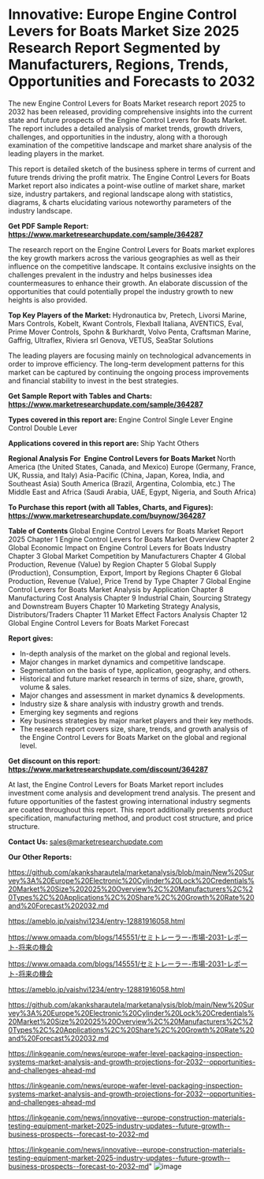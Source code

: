 # Innovative: Europe Engine Control Levers for Boats Market Size 2025 Research Report Segmented by Manufacturers, Regions, Trends, Opportunities and Forecasts to 2032

The new Engine Control Levers for Boats Market research report 2025 to 2032 has been released, providing comprehensive insights into the current state and future prospects of the Engine Control Levers for Boats Market. The report includes a detailed analysis of market trends, growth drivers, challenges, and opportunities in the industry, along with a thorough examination of the competitive landscape and market share analysis of the leading players in the market.

This report is detailed sketch of the business sphere in terms of current and future trends driving the profit matrix. The Engine Control Levers for Boats Market report also indicates a point-wise outline of market share, market size, industry partakers, and regional landscape along with statistics, diagrams, &amp; charts elucidating various noteworthy parameters of the industry landscape.

<strong><b>Get PDF Sample Report: <a href=https://www.marketresearchupdate.com/sample/364287>https://www.marketresearchupdate.com/sample/364287</a></b></strong>

The research report on the Engine Control Levers for Boats market explores the key growth markers across the various geographies as well as their influence on the competitive landscape. It contains exclusive insights on the challenges prevalent in the industry and helps businesses idea countermeasures to enhance their growth. An elaborate discussion of the opportunities that could potentially propel the industry growth to new heights is also provided.

<strong><b>Top Key Players of the Market:
</b></strong>Hydronautica bv, Pretech, Livorsi Marine, Mars Controls, Kobelt, Kwant Controls, Flexball Italiana, AVENTICS, Eval, Prime Mover Controls, Spohn & Burkhardt, Volvo Penta, Craftsman Marine, Gaffrig, Ultraflex, Riviera srl Genova, VETUS, SeaStar Solutions<strong><b>
</b></strong>

The leading players are focusing mainly on technological advancements in order to improve efficiency. The long-term development patterns for this market can be captured by continuing the ongoing process improvements and financial stability to invest in the best strategies.

<strong><b>Get Sample Report with Tables and Charts: <a href=https://www.marketresearchupdate.com/sample/364287>https://www.marketresearchupdate.com/sample/364287</a></b></strong>

<strong><b>Types covered in this report are:
</b></strong>Engine Control Single Lever
Engine Control Double Lever<strong><b>
</b></strong>

<strong><b>Applications covered in this report are:
</b></strong>Ship
Yacht
Others<strong><b>
</b></strong>

<strong><b>Regional Analysis For  Engine Control Levers for Boats Market</b></strong><strong><b>
</b></strong>North America (the United States, Canada, and Mexico)
Europe (Germany, France, UK, Russia, and Italy)
Asia-Pacific (China, Japan, Korea, India, and Southeast Asia)
South America (Brazil, Argentina, Colombia, etc.)
The Middle East and Africa (Saudi Arabia, UAE, Egypt, Nigeria, and South Africa)

<strong><b>To Purchase this report (with all Tables, Charts, and Figures): <a href=https://www.marketresearchupdate.com/buynow/364287>https://www.marketresearchupdate.com/buynow/364287</a></b></strong>

<strong><b>Table of Contents</b></strong><strong><b>
</b></strong>Global Engine Control Levers for Boats Market Report 2025
Chapter 1 Engine Control Levers for Boats Market Overview
Chapter 2 Global Economic Impact on Engine Control Levers for Boats Industry
Chapter 3 Global Market Competition by Manufacturers
Chapter 4 Global Production, Revenue (Value) by Region
Chapter 5 Global Supply (Production), Consumption, Export, Import by Regions
Chapter 6 Global Production, Revenue (Value), Price Trend by Type
Chapter 7 Global Engine Control Levers for Boats Market Analysis by Application
Chapter 8 Manufacturing Cost Analysis
Chapter 9 Industrial Chain, Sourcing Strategy and Downstream Buyers
Chapter 10 Marketing Strategy Analysis, Distributors/Traders
Chapter 11 Market Effect Factors Analysis
Chapter 12 Global Engine Control Levers for Boats Market Forecast

<strong><b>Report gives:</b></strong>

- In-depth analysis of the market on the global and regional levels.
- Major changes in market dynamics and competitive landscape.
- Segmentation on the basis of type, application, geography, and others.
- Historical and future market research in terms of size, share, growth, volume &amp; sales.
- Major changes and assessment in market dynamics &amp; developments.
- Industry size &amp; share analysis with industry growth and trends.
- Emerging key segments and regions
- Key business strategies by major market players and their key methods.
- The research report covers size, share, trends, and growth analysis of the Engine Control Levers for Boats Market on the global and regional level.

<strong><b>Get discount on this report: <a href=https://www.marketresearchupdate.com/discount/364287>https://www.marketresearchupdate.com/discount/364287</a></b></strong>

At last, the Engine Control Levers for Boats Market report includes investment come analysis and development trend analysis. The present and future opportunities of the fastest growing international industry segments are coated throughout this report. This report additionally presents product specification, manufacturing method, and product cost structure, and price structure.

<strong><b>Contact Us:
</b></strong>sales@marketresearchupdate.com

<strong>Our Other Reports:</strong>

<a href=https://github.com/akanksharautela/marketanalysis/blob/main/New%20Survey%3A%20Europe%20Electronic%20Cylinder%20Lock%20Credentials%20Market%20Size%202025%20Overview%2C%20Manufacturers%2C%20Types%2C%20Applications%2C%20Share%2C%20Growth%20Rate%20and%20Forecast%202032.md>https://github.com/akanksharautela/marketanalysis/blob/main/New%20Survey%3A%20Europe%20Electronic%20Cylinder%20Lock%20Credentials%20Market%20Size%202025%20Overview%2C%20Manufacturers%2C%20Types%2C%20Applications%2C%20Share%2C%20Growth%20Rate%20and%20Forecast%202032.md</a>

<a href=https://ameblo.jp/vaishvi1234/entry-12881916058.html>https://ameblo.jp/vaishvi1234/entry-12881916058.html</a>

<a href=https://www.omaada.com/blogs/145551/セミトレーラー-市場-2031-レポート-将来の機会>https://www.omaada.com/blogs/145551/セミトレーラー-市場-2031-レポート-将来の機会</a>

<a href=https://www.omaada.com/blogs/145551/セミトレーラー-市場-2031-レポート-将来の機会>https://www.omaada.com/blogs/145551/セミトレーラー-市場-2031-レポート-将来の機会</a>

<a href=https://ameblo.jp/vaishvi1234/entry-12881916058.html>https://ameblo.jp/vaishvi1234/entry-12881916058.html</a>

<a href=https://github.com/akanksharautela/marketanalysis/blob/main/New%20Survey%3A%20Europe%20Electronic%20Cylinder%20Lock%20Credentials%20Market%20Size%202025%20Overview%2C%20Manufacturers%2C%20Types%2C%20Applications%2C%20Share%2C%20Growth%20Rate%20and%20Forecast%202032.md>https://github.com/akanksharautela/marketanalysis/blob/main/New%20Survey%3A%20Europe%20Electronic%20Cylinder%20Lock%20Credentials%20Market%20Size%202025%20Overview%2C%20Manufacturers%2C%20Types%2C%20Applications%2C%20Share%2C%20Growth%20Rate%20and%20Forecast%202032.md</a>

<a href=https://linkgeanie.com/news/europe-wafer-level-packaging-inspection-systems-market-analysis-and-growth-projections-for-2032--opportunities-and-challenges-ahead-md>https://linkgeanie.com/news/europe-wafer-level-packaging-inspection-systems-market-analysis-and-growth-projections-for-2032--opportunities-and-challenges-ahead-md</a>

<a href=https://linkgeanie.com/news/europe-wafer-level-packaging-inspection-systems-market-analysis-and-growth-projections-for-2032--opportunities-and-challenges-ahead-md>https://linkgeanie.com/news/europe-wafer-level-packaging-inspection-systems-market-analysis-and-growth-projections-for-2032--opportunities-and-challenges-ahead-md</a>

<a href=https://linkgeanie.com/news/innovative--europe-construction-materials-testing-equipment-market-2025-industry-updates--future-growth--business-prospects--forecast-to-2032-md>https://linkgeanie.com/news/innovative--europe-construction-materials-testing-equipment-market-2025-industry-updates--future-growth--business-prospects--forecast-to-2032-md</a>

<a href=https://linkgeanie.com/news/innovative--europe-construction-materials-testing-equipment-market-2025-industry-updates--future-growth--business-prospects--forecast-to-2032-md>https://linkgeanie.com/news/innovative--europe-construction-materials-testing-equipment-market-2025-industry-updates--future-growth--business-prospects--forecast-to-2032-md</a>"
![image](https://github.com/user-attachments/assets/fc6fc42b-62b9-4132-9369-cbf39c11fbe3)
